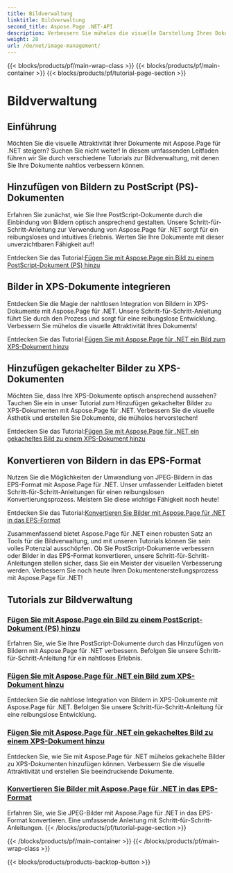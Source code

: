 ```yaml
---
title: Bildverwaltung
linktitle: Bildverwaltung
second_title: Aspose.Page .NET-API
description: Verbessern Sie mühelos die visuelle Darstellung Ihres Dokuments! Entdecken Sie Aspose.Page .NET-Tutorials zur Bildverwaltung. Beherrschen Sie jeden Schritt, vom Hinzufügen von Bildern bis zum Konvertieren von Formaten.
weight: 28
url: /de/net/image-management/
---
```


{{< blocks/products/pf/main-wrap-class >}}
{{< blocks/products/pf/main-container >}}
{{< blocks/products/pf/tutorial-page-section >}}

# Bildverwaltung

## Einführung

Möchten Sie die visuelle Attraktivität Ihrer Dokumente mit Aspose.Page für .NET steigern? Suchen Sie nicht weiter! In diesem umfassenden Leitfaden führen wir Sie durch verschiedene Tutorials zur Bildverwaltung, mit denen Sie Ihre Dokumente nahtlos verbessern können.

## Hinzufügen von Bildern zu PostScript (PS)-Dokumenten

Erfahren Sie zunächst, wie Sie Ihre PostScript-Dokumente durch die Einbindung von Bildern optisch ansprechend gestalten. Unsere Schritt-für-Schritt-Anleitung zur Verwendung von Aspose.Page für .NET sorgt für ein reibungsloses und intuitives Erlebnis. Werten Sie Ihre Dokumente mit dieser unverzichtbaren Fähigkeit auf!

 Entdecken Sie das Tutorial:[Fügen Sie mit Aspose.Page ein Bild zu einem PostScript-Dokument (PS) hinzu](./add-image-to-postscript-ps-document/)

## Bilder in XPS-Dokumente integrieren

Entdecken Sie die Magie der nahtlosen Integration von Bildern in XPS-Dokumente mit Aspose.Page für .NET. Unsere Schritt-für-Schritt-Anleitung führt Sie durch den Prozess und sorgt für eine reibungslose Entwicklung. Verbessern Sie mühelos die visuelle Attraktivität Ihres Dokuments!

 Entdecken Sie das Tutorial:[Fügen Sie mit Aspose.Page für .NET ein Bild zum XPS-Dokument hinzu](./add-image-to-xps-document/)

## Hinzufügen gekachelter Bilder zu XPS-Dokumenten

Möchten Sie, dass Ihre XPS-Dokumente optisch ansprechend aussehen? Tauchen Sie ein in unser Tutorial zum Hinzufügen gekachelter Bilder zu XPS-Dokumenten mit Aspose.Page für .NET. Verbessern Sie die visuelle Ästhetik und erstellen Sie Dokumente, die mühelos hervorstechen!

 Entdecken Sie das Tutorial:[Fügen Sie mit Aspose.Page für .NET ein gekacheltes Bild zu einem XPS-Dokument hinzu](./add-tiled-image-to-xps-document/)

## Konvertieren von Bildern in das EPS-Format

Nutzen Sie die Möglichkeiten der Umwandlung von JPEG-Bildern in das EPS-Format mit Aspose.Page für .NET. Unser umfassender Leitfaden bietet Schritt-für-Schritt-Anleitungen für einen reibungslosen Konvertierungsprozess. Meistern Sie diese wichtige Fähigkeit noch heute!

 Entdecken Sie das Tutorial:[Konvertieren Sie Bilder mit Aspose.Page für .NET in das EPS-Format](./convert-image-to-eps-format/)

Zusammenfassend bietet Aspose.Page für .NET einen robusten Satz an Tools für die Bildverwaltung, und mit unseren Tutorials können Sie sein volles Potenzial ausschöpfen. Ob Sie PostScript-Dokumente verbessern oder Bilder in das EPS-Format konvertieren, unsere Schritt-für-Schritt-Anleitungen stellen sicher, dass Sie ein Meister der visuellen Verbesserung werden. Verbessern Sie noch heute Ihren Dokumentenerstellungsprozess mit Aspose.Page für .NET!
## Tutorials zur Bildverwaltung
### [Fügen Sie mit Aspose.Page ein Bild zu einem PostScript-Dokument (PS) hinzu](./add-image-to-postscript-ps-document/)
Erfahren Sie, wie Sie Ihre PostScript-Dokumente durch das Hinzufügen von Bildern mit Aspose.Page für .NET verbessern. Befolgen Sie unsere Schritt-für-Schritt-Anleitung für ein nahtloses Erlebnis.
### [Fügen Sie mit Aspose.Page für .NET ein Bild zum XPS-Dokument hinzu](./add-image-to-xps-document/)
Entdecken Sie die nahtlose Integration von Bildern in XPS-Dokumente mit Aspose.Page für .NET. Befolgen Sie unsere Schritt-für-Schritt-Anleitung für eine reibungslose Entwicklung.
### [Fügen Sie mit Aspose.Page für .NET ein gekacheltes Bild zu einem XPS-Dokument hinzu](./add-tiled-image-to-xps-document/)
Entdecken Sie, wie Sie mit Aspose.Page für .NET mühelos gekachelte Bilder zu XPS-Dokumenten hinzufügen können. Verbessern Sie die visuelle Attraktivität und erstellen Sie beeindruckende Dokumente.
### [Konvertieren Sie Bilder mit Aspose.Page für .NET in das EPS-Format](./convert-image-to-eps-format/)
Erfahren Sie, wie Sie JPEG-Bilder mit Aspose.Page für .NET in das EPS-Format konvertieren. Eine umfassende Anleitung mit Schritt-für-Schritt-Anleitungen.
{{< /blocks/products/pf/tutorial-page-section >}}

{{< /blocks/products/pf/main-container >}}
{{< /blocks/products/pf/main-wrap-class >}}

{{< blocks/products/products-backtop-button >}}
